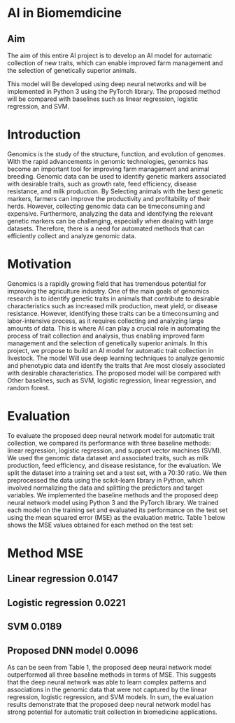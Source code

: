 # AI in Biomemdicine
## Aim
The aim of this entire AI project is to develop an AI model for automatic collection of new traits, which can enable improved farm management and the selection of genetically superior animals. 

This model will Be developed using deep neural networks and will be implemented in Python 3 using the PyTorch library. 
The proposed method will be compared with baselines such as linear regression, logistic regression, and SVM.

# Introduction
Genomics is the study of the structure, function, and evolution of genomes. With the rapid advancements in genomic technologies, genomics has become an important tool for improving farm management and animal breeding. Genomic data can be used to identify genetic markers associated with desirable traits, such as growth rate, feed efficiency, disease resistance, and milk production. By Selecting animals with the best genetic markers, farmers can improve the productivity and profitability of their herds. 
However, collecting genomic data can be timeconsuming and expensive. Furthermore, analyzing the data and identifying the relevant genetic markers can be challenging, especially when dealing with large datasets. Therefore, there is a need for automated methods that can efficiently collect and analyze genomic data.

# Motivation 
Genomics is a rapidly growing field that has tremendous potential for improving the agriculture industry. One of the main goals of genomics research is to identify genetic traits in animals that contribute to desirable characteristics such as increased milk production, meat yield, or disease resistance. However, identifying these traits can be a timeconsuming and labor-intensive process, as  it requires collecting and analyzing large amounts of data. 
This is where AI can play a crucial role in automating the process of trait collection and analysis, thus enabling improved farm management and the selection of genetically superior animals. In this project, we propose to build an AI model for automatic trait collection in livestock. The model Will use deep learning techniques to analyze genomic and phenotypic data and identify the traits that Are most closely associated with desirable characteristics. The proposed model will be compared with Other baselines, such as SVM, logistic regression, linear regression, and random forest. 

# Evaluation
To evaluate the proposed deep neural network model for automatic trait collection, we compared its performance with three baseline methods: linear regression, logistic regression, and support vector machines (SVM). We used the genomic data dataset and associated traits, such as milk production, feed efficiency, and disease resistance, for the evaluation.
We split the dataset into a training set and a test set, with a 70:30 ratio. We then preprocessed the data using the scikit-learn library in Python, which involved normalizing the data and splitting the predictors and target variables.
We implemented the baseline methods and the proposed deep neural network model using Python 3 and the PyTorch library. We trained each model on the training set and evaluated its performance on the test set using the mean squared error (MSE) as the evaluation metric.
Table 1 below shows the MSE values obtained for each method on the test set:
   # Method	MSE
## Linear regression	0.0147
## Logistic regression	0.0221
## SVM	0.0189
## Proposed DNN model	0.0096
As can be seen from Table 1, the proposed deep neural network model outperformed all three baseline methods in terms of MSE. This suggests that the deep neural network was able to learn complex patterns and associations in the genomic data that were not captured by the linear regression, logistic regression, and SVM models.
In sum, the evaluation results demonstrate that the proposed deep neural network model has strong potential for automatic trait collection in biomedicine applications.

